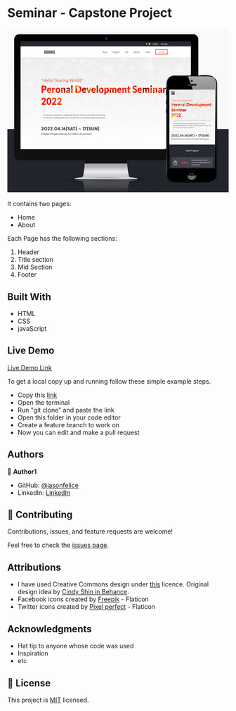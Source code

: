 # Seminar - Capstone Project

![Preview](assets/preview/preview.png)

It contains two pages:
- Home
- About

Each Page has the following sections:
1. Header
2. Title section
3. Mid Section
4. Footer

## Built With

- HTML
- CSS
- javaScript

## Live Demo
[Live Demo Link](https://jasonfelice.github.io/First-Capstone/)

To get a local copy up and running follow these simple example steps.
- Copy this [link](https://github.com/jasonfelice/First-Capstone)
- Open the terminal
- Run "git clone" and paste the link
- Open this folder in your code editor
- Create a feature branch to work on
- Now you can edit and make a pull request

## Authors

👤 **Author1**

- GitHub: [@jasonfelice](https://github.com/jasonfelice)
- LinkedIn: [LinkedIn](https://www.linkedin.com/in/jason-felice-11a5a622b/)

## 🤝 Contributing

Contributions, issues, and feature requests are welcome!

Feel free to check the [issues page](../../issues/).

## Attributions
- I have used Creative Commons design under [this](https://creativecommons.org/licenses/by-nc/4.0/legalcode) licence. Original design idea by [Cindy Shin in Behance](https://www.behance.net/adagio07).
- Facebook icons created by [Freepik](https://www.flaticon.com/free-icons/facebook) - Flaticon
- Twitter icons created by [Pixel perfect](https://www.flaticon.com/free-icons/twitter) - Flaticon




## Acknowledgments

- Hat tip to anyone whose code was used
- Inspiration
- etc

## 📝 License

This project is [MIT](./MIT.md) licensed.
